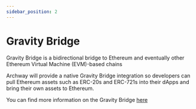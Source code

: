 ```yaml
---
sidebar_position: 2
---
```


# Gravity Bridge
Gravity Bridge is a bidirectional bridge to Ethereum and eventually other Ethereum Virtual Machine (EVM)-based chains

Archway will provide a native Gravity Bridge integration so developers can pull Ethereum assets such as ERC-20s and ERC-721s into their dApps and bring their own assets to Ethereum. 

You can find more information on the Gravity Bridge [here](https://github.com/cosmos/gravity-bridge)
